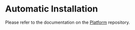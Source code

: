 # Automatic Installation

Please refer to the documentation on the [Platform](https://github.com/AsgardCms/Platform/blob/master/readme.md) repository.